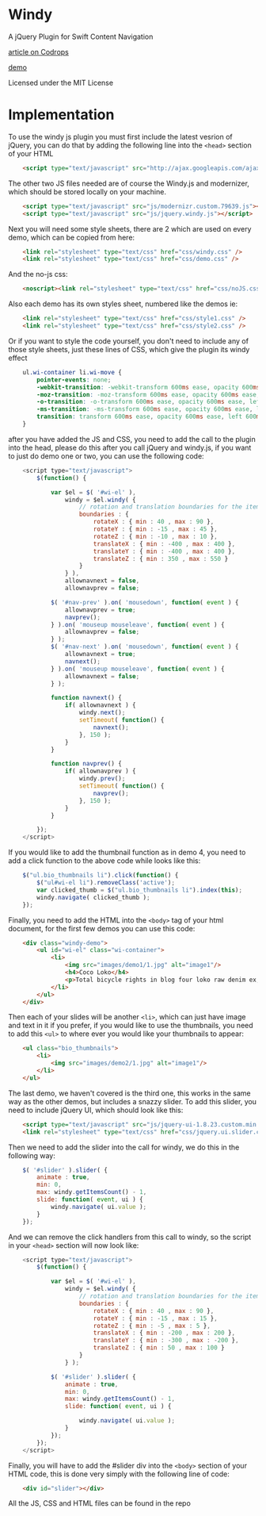 
Windy
=========

A jQuery Plugin for Swift Content Navigation

[article on Codrops](http://tympanus.net/codrops/?p=11220)

[demo](http://tympanus.net/Development/Windy/)

Licensed under the MIT License

Implementation
=============

To use the windy js plugin you must first include the latest vesrion of jQuery, you can do that by adding the following line into the `<head>` section of your HTML

```html
    <script type="text/javascript" src="http://ajax.googleapis.com/ajax/libs/jquery/1.8.2/jquery.min.js"></script>
```

The other two JS files needed are of course the Windy.js and modernizer, which should be stored locally on your machine.

```html
    <script type="text/javascript" src="js/modernizr.custom.79639.js"></script>
    <script type="text/javascript" src="js/jquery.windy.js"></script>
```

Next you will need some style sheets, there are 2 which are used on every demo, which can be copied from here:

```html
    <link rel="stylesheet" type="text/css" href="css/windy.css" />
    <link rel="stylesheet" type="text/css" href="css/demo.css" />
```

And the no-js css:

```html
    <noscript><link rel="stylesheet" type="text/css" href="css/noJS.css" /></noscript>
```

Also each demo has its own styles sheet, numbered like the demos ie:

```html
    <link rel="stylesheet" type="text/css" href="css/style1.css" />
    <link rel="stylesheet" type="text/css" href="css/style2.css" />
```

Or if you want to style the code yourself, you don't need to include any of those style sheets, just these lines of CSS, which give the plugin its windy effect

```css
    ul.wi-container li.wi-move {
        pointer-events: none;
        -webkit-transition: -webkit-transform 600ms ease, opacity 600ms ease, left 600ms ease, top 600ms ease;
        -moz-transition: -moz-transform 600ms ease, opacity 600ms ease, left 600ms ease, top 600ms ease;
        -o-transition: -o-transform 600ms ease, opacity 600ms ease, left 600ms ease, top 600ms ease;
        -ms-transition: -ms-transform 600ms ease, opacity 600ms ease, left 600ms ease, top 600ms ease;
        transition: transform 600ms ease, opacity 600ms ease, left 600ms ease, top 600ms ease;
    }
```

after you have added the JS and CSS, you need to add the call to the plugin into the head, please do this after you call jQuery and windy.js, if you want to just do demo one or two, you can use the following code:

```javascript
    <script type="text/javascript">
        $(function() {

            var $el = $( '#wi-el' ),
                windy = $el.windy( {
                    // rotation and translation boundaries for the items transitions
                    boundaries : {
                        rotateX : { min : 40 , max : 90 },
                        rotateY : { min : -15 , max : 45 },
                        rotateZ : { min : -10 , max : 10 },
                        translateX : { min : -400 , max : 400 },
                        translateY : { min : -400 , max : 400 },
                        translateZ : { min : 350 , max : 550 }
                    }
                } ),
                allownavnext = false,
                allownavprev = false;

            $( '#nav-prev' ).on( 'mousedown', function( event ) {
                allownavprev = true;
                navprev();
            } ).on( 'mouseup mouseleave', function( event ) {
                allownavprev = false;
            } );
            $( '#nav-next' ).on( 'mousedown', function( event ) {
                allownavnext = true;
                navnext();
            } ).on( 'mouseup mouseleave', function( event ) {
                allownavnext = false;
            } );

            function navnext() {
                if( allownavnext ) {
                    windy.next();
                    setTimeout( function() {
                        navnext();
                    }, 150 );
                }
            }

            function navprev() {
                if( allownavprev ) {
                    windy.prev();
                    setTimeout( function() {
                        navprev();
                    }, 150 );
                }
            }

        });
    </script>
```

If you would like to add the thumbnail function as in demo 4, you need to add a click function to the above code while looks like this:

```javascript
    $("ul.bio_thumbnails li").click(function() {
        $("ul#wi-el li").removeClass('active');
        var clicked_thumb = $("ul.bio_thumbnails li").index(this);
        windy.navigate( clicked_thumb );
    });
```

Finally, you need to add the HTML into the `<body>` tag of your html document, for the first few demos you can use this code:

```html
    <div class="windy-demo">
        <ul id="wi-el" class="wi-container">
            <li>
                <img src="images/demo1/1.jpg" alt="image1"/>
                <h4>Coco Loko</h4>
                <p>Total bicycle rights in blog four loko raw denim ex, helvetica sapiente odio placeat.</p>
            </li>
        </ul>
    </div>
```

Then each of your slides will be another `<li>`, which can just have image and text in it if you prefer, if you would like to use the thumbnails, you need to add this `<ul>` to where ever you would like your thumbnails to appear:

```html
    <ul class="bio_thumbnails">
        <li>
            <img src="images/demo2/1.jpg" alt="image1"/>
        </li>
    </ul>
```

The last demo, we haven't covered is the third one, this works in the same way as the other demos, but includes a snazzy slider.
To add this slider, you need to include jQuery UI, which should look like this:

```html
    <script type="text/javascript" src="js/jquery-ui-1.8.23.custom.min.js"></script>
    <link rel="stylesheet" type="text/css" href="css/jquery.ui.slider.css">
```

Then we need to add the slider into the call for windy, we do this in the following way:

```javascript
    $( '#slider' ).slider( {
        animate : true,
        min: 0,
        max: windy.getItemsCount() - 1,
        slide: function( event, ui ) {
            windy.navigate( ui.value );
        }
    });
```

And we can remove the click handlers from this call to windy, so the script in your `<head>` section will now look like:

```javascript
    <script type="text/javascript">
        $(function() {

            var $el = $( '#wi-el' ),
                windy = $el.windy( {
                    // rotation and translation boundaries for the items transitions
                    boundaries : {
                        rotateX : { min : 40 , max : 90 },
                        rotateY : { min : -15 , max : 15 },
                        rotateZ : { min : -5 , max : 5 },
                        translateX : { min : -200 , max : 200 },
                        translateY : { min : -300 , max : -200 },
                        translateZ : { min : 50 , max : 100 }
                    }
                } );

            $( '#slider' ).slider( {
                animate : true,
                min: 0,
                max: windy.getItemsCount() - 1,
                slide: function( event, ui ) {

                    windy.navigate( ui.value );
                }
            });
        });
    </script>
```

Finally, you will have to add the #slider div into the `<body>` section of your HTML code, this is done very simply with the following line of code:

```html
    <div id="slider"></div>
```

All the JS, CSS and HTML files can be found in the repo







